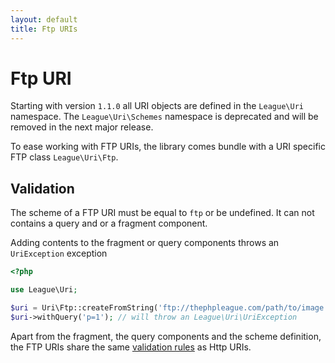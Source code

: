 ```yaml
---
layout: default
title: Ftp URIs
---
```


# Ftp URI

<p class="message-warning">Starting with version <code>1.1.0</code> all URI objects are defined in the <code>League\Uri</code> namespace. The <code>League\Uri\Schemes</code> namespace is deprecated and will be removed in the next major release.</p>

To ease working with FTP URIs, the library comes bundle with a URI specific FTP class `League\Uri\Ftp`.

## Validation

The scheme of a FTP URI must be equal to `ftp` or be undefined. It can not contains a query and or a fragment component.

<p class="message-notice">Adding contents to the fragment or query components throws an <code>UriException</code> exception</p>

~~~php
<?php

use League\Uri;

$uri = Uri\Ftp::createFromString('ftp://thephpleague.com/path/to/image.png;type=i');
$uri->withQuery('p=1'); // will throw an League\Uri\UriException
~~~

Apart from the fragment,  the query components and the scheme definition, the FTP URIs share the same [validation rules](/5.0/uri/schemes/http/#validation) as Http URIs.